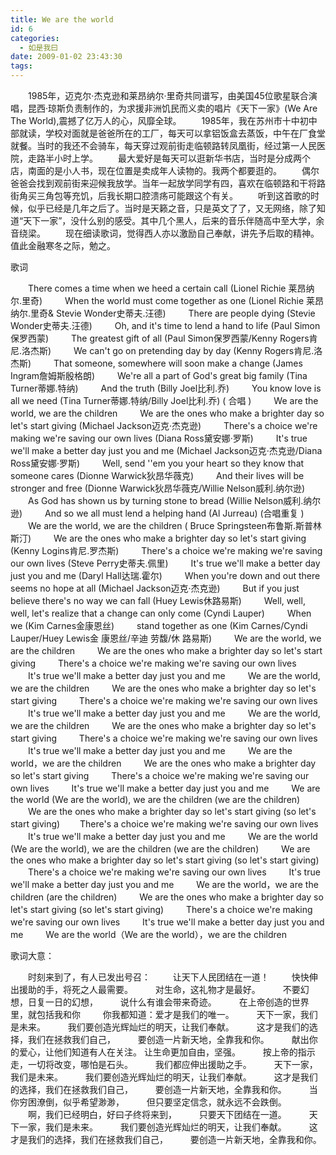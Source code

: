 ```yaml
---
title: We are the world
id: 6
categories:
  - 如是我曰
date: 2009-01-02 23:43:30
tags:
---
```


　　1985年，迈克尔&middot;杰克逊和莱昂纳尔&middot;里奇共同谱写，由美国45位歌星联合演唱，昆西&middot;琼斯负责制作的，为求援非洲饥民而义卖的唱片《天下一家》(We Are The World),震撼了亿万人的心，风靡全球。
　　1985年，我在苏州市十中初中部就读，学校对面就是爸爸所在的工厂，每天可以拿铝饭盒去蒸饭，中午在厂食堂就餐。当时的我还不会骑车，每天穿过观前街走临顿路转凤凰街，经过第一人民医院，走路半小时上学。
　　最大爱好是每天可以逛新华书店，当时是分成两个店，南面的是小人书，现在位置是卖成年人读物的。我两个都要逛的。
　　偶尔爸爸会找到观前街来迎候我放学。当年一起放学同学有四，喜欢在临顿路和干将路街角买三角包等充饥，后我长期口腔溃疡可能跟这个有关。
　　听到这首歌的时候，似乎已经是几年之后了。当时是天籁之音，只是英文了了，又无网络，除了知道&ldquo;天下一家&rdquo;，没什么别的感受。其中几个黑人，后来的音乐伴随高中至大学，余音绕梁。
　　现在细读歌词，觉得西人亦以激励自己奉献，讲先予后取的精神。值此金融寒冬之际，勉之。

歌词

　　There comes a time when we heed a certain call (Lionel Richie 莱昂纳尔.里奇)&nbsp;
　　When the world must come together as one (Lionel Richie 莱昂纳尔.里奇&amp; Stevie Wonder史蒂夫.汪德)&nbsp;
　　There are people dying (Stevie Wonder史蒂夫.汪德)&nbsp;
　　Oh, and it's time to lend a hand to life (Paul Simon保罗西蒙)&nbsp;
　　The greatest gift of all (Paul Simon保罗西蒙/Kenny Rogers肯尼.洛杰斯)&nbsp;
　　We can't go on pretending day by day (Kenny Rogers肯尼.洛杰斯)&nbsp;
　　That someone, somewhere will soon make a change (James Ingram詹姆斯殷格朗)&nbsp;
　　We're all a part of God's great big family (Tina Turner蒂娜.特纳)&nbsp;
　　And the truth (Billy Joel比利.乔)&nbsp;
　　You know love is all we need (Tina Turner蒂娜.特纳/Billy Joel比利.乔) ( 合唱 )&nbsp;
　　We are the world, we are the children&nbsp;
　　We are the ones who make a brighter day so let's start giving (Michael Jackson迈克&middot;杰克逊)&nbsp;
　　There's a choice we're making we're saving our own lives (Diana Ross黛安娜&middot;罗斯)&nbsp;
　　It's true we'll make a better day just you and me (Michael Jackson迈克&middot;杰克逊/Diana Ross黛安娜&middot;罗斯)&nbsp;
　　Well, send ''em you your heart so they know that someone cares (Dionne Warwick狄昂华薇克)&nbsp;
　　And their lives will be stronger and free (Dionne Warwick狄昂华薇克/Willie Nelson威利.纳尔逊)&nbsp;
　　As God has shown us by turning stone to bread (Willie Nelson威利.纳尔逊)&nbsp;
　　And so we all must lend a helping hand (Al Jurreau) (合唱重复 )&nbsp;
　　We are the world, we are the children ( Bruce Springsteen布鲁斯.斯普林斯汀)&nbsp;
　　We are the ones who make a brighter day so let's start giving (Kenny Logins肯尼.罗杰斯)&nbsp;
　　There's a choice we're making we're saving our own lives (Steve Perry史蒂夫.佩里)&nbsp;
　　It's true we'll make a better day just you and me (Daryl Hall达瑞.霍尔)&nbsp;
　　When you're down and out there seems no hope at all (Michael Jackson迈克&middot;杰克逊)&nbsp;
　　But if you just believe there's no way we can fall (Huey Lewis休路易斯)&nbsp;
　　Well, well, well, let's realize that a change can only come (Cyndi Lauper)&nbsp;
　　When we (Kim Carnes金康恩丝)&nbsp;
　　stand together as one (Kim Carnes/Cyndi Lauper/Huey Lewis金 康恩丝/辛迪 劳馥/休 路易斯)&nbsp;
　　We are the world, we are the children&nbsp;
　　We are the ones who make a brighter day so let's start giving&nbsp;
　　There's a choice we're making we're saving our own lives&nbsp;
　　It's true we'll make a better day just you and me&nbsp;
　　We are the world, we are the children&nbsp;
　　We are the ones who make a brighter day so let's start giving&nbsp;
　　There's a choice we're making we're saving our own lives&nbsp;
　　It's true we'll make a better day just you and me&nbsp;
　　We are the world, we are the children&nbsp;
　　We are the ones who make a brighter day so let's start giving&nbsp;
　　There's a choice we're making we're saving our own lives&nbsp;
　　It's true we'll make a better day just you and me&nbsp;
　　We are the world，we are the children&nbsp;
　　We are the ones who make a brighter day so let's start giving&nbsp;
　　There's a choice we're making we're saving our own lives&nbsp;
　　It's true we'll make a better day just you and me&nbsp;
　　We are the world (We are the world), we are the children (we are the children)&nbsp;
　　We are the ones who make a brighter day so let's start giving (so let's start giving)
　　There's a choice we're making we're saving our own lives&nbsp;
　　It's true we'll make a better day just you and me&nbsp;
　　We are the world (We are the world), we are the children (we are the children)&nbsp;
　　We are the ones who make a brighter day so let's start giving (so let's start giving)
　　There's a choice we're making we're saving our own lives&nbsp;
　　It's true we'll make a better day just you and me&nbsp;
　　We are the world，we are the children (are the children)&nbsp;
　　We are the ones who make a brighter day so let's start giving (so let's start giving)&nbsp;
　　There's a choice we're making we're saving our own lives&nbsp;
　　It's true we'll make a better day just you and me&nbsp;
　　We are the world（We are the world），we are the children

歌词大意：&nbsp;

　　时刻来到了，有人已发出号召：&nbsp;
　　让天下人民团结在一道！&nbsp;
　　快快伸出援助的手，将死之人最需要。&nbsp;
　　对生命，这礼物才是最好。&nbsp;
　　不要幻想，日复一日的幻想，&nbsp;
　　说什么有谁会带来奇迹。&nbsp;
　　在上帝创造的世界里，就包括我和你&nbsp;
　　你我都知道：爱才是我们的唯一。&nbsp;
　　天下一家，我们是未来。&nbsp;
　　我们要创造光辉灿烂的明天，让我们奉献。&nbsp;
　　这才是我们的选择，我们在拯救我们自己，&nbsp;
　　要创造一片新天地，全靠我和你。&nbsp;
　　献出你的爱心，让他们知道有人在关注。 让生命更加自由，坚强。&nbsp;
　　按上帝的指示走，一切将改变，哪怕是石头。&nbsp;
　　我们都应伸出援助之手。&nbsp;
　　天下一家，我们是未来。&nbsp;
　　我们要创造光辉灿烂的明天，让我们奉献。&nbsp;
　　这才是我们的选择，我们在拯救我们自己，&nbsp;
　　要创造一片新天地，全靠我和你。&nbsp;
　　当你穷困潦倒，似乎希望渺渺，&nbsp;
　　但只要坚定信念，就永远不会跌倒。&nbsp;
　　啊，我们已经明白，好曰子终将来到，&nbsp;
　　只要天下团结在一道。&nbsp;
　　天下一家，我们是未来。&nbsp;
　　我们要创造光辉灿烂的明天，让我们奉献。&nbsp;
　　这才是我们的选择，我们在拯救我们自己，&nbsp;
　　要创造一片新天地，全靠我和你。

&nbsp;